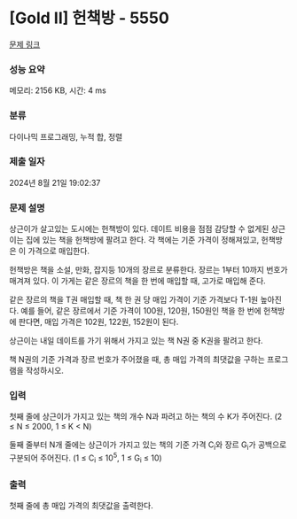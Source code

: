 # [Gold II] 헌책방 - 5550 

[문제 링크](https://www.acmicpc.net/problem/5550) 

### 성능 요약

메모리: 2156 KB, 시간: 4 ms

### 분류

다이나믹 프로그래밍, 누적 합, 정렬

### 제출 일자

2024년 8월 21일 19:02:37

### 문제 설명

<p>
	상근이가 살고있는 도시에는 헌책방이 있다. 데이트 비용을 점점 감당할 수 없게된 상근이는 집에 있는 책을 헌책방에 팔려고 한다. 각 책에는 기준 가격이 정해져있고, 헌책방은 이 가격으로 매입한다.</p>

<p>
	헌책방은 책을 소설, 만화, 잡지등 10개의 장르로 분류한다. 장르는 1부터 10까지 번호가 매겨져 있다. 이 가게는 같은 장르의 책을 한 번에 매입할 때, 고가로 매입해 준다.</p>

<p>
	같은 장르의 책을 T권 매입할 때, 책 한 권 당 매입 가격이 기준 가격보다 T-1원 높아진다. 예를 들어, 같은 장르에서 기준 가격이 100원, 120원, 150원인 책을 한 번에 헌책방에 판다면, 매입 가격은 102원, 122원, 152원이 된다.</p>

<p>
	상근이는 내일 데이트를 가기 위해서 가지고 있는 책 N권 중 K권을 팔려고 한다.</p>

<p>
	책 N권의 기준 가격과 장르 번호가 주어졌을 때, 총 매입 가격의 최댓값을 구하는 프로그램을 작성하시오.</p>

### 입력 

 <p>
	첫째 줄에 상근이가 가지고 있는 책의 개수 N과 파려고 하는 책의 수 K가 주어진다. (2 ≤ N ≤ 2000, 1 ≤ K < N)</p>

<p>
	둘째 줄부터 N개 줄에는 상근이가 가지고 있는 책의 기준 가격 C<sub>i</sub>와 장르 G<sub>i</sub>가 공백으로 구분되어 주어진다. (1 ≤ C<sub>i</sub> ≤ 10<sup>5</sup>, 1 ≤ G<sub>i</sub> ≤ 10)</p>

### 출력 

 <p>
	첫째 줄에 총 매입 가격의 최댓값을 출력한다.</p>


